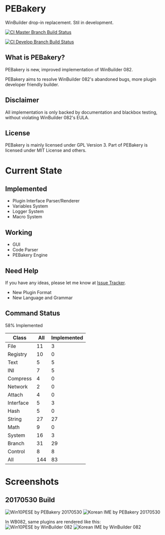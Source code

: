 # PEBakery
WinBuilder drop-in replacement. Stil in development.

[![CI Master Branch Build Status](https://ci.appveyor.com/api/projects/status/j3p0v26j7nky0bvu/branch/master?svg=true)](https://ci.appveyor.com/project/ied206/pebakery/branch/master)

[![CI Develop Branch Build Status](https://ci.appveyor.com/api/projects/status/j3p0v26j7nky0bvu/branch/develop?svg=true)](https://ci.appveyor.com/project/ied206/pebakery/branch/develop)
 
## What is PEBakery?
PEBakery is new, improved implementation of WinBuilder 082.

PEBakery aims to resolve WinBuilder 082's abandoned bugs, more plugin developer friendly builder.

## Disclaimer
All implementation is only backed by documentation and blackbox testing, without violating WinBuilder 082's EULA.

## License
PEBakery is mainly licensed under GPL Version 3.
Part of PEBakery is licensed under MIT License and others.

# Current State
## Implemented
- Plugin Interface Parser/Renderer
- Variables System
- Logger System
- Macro System

## Working
- GUI
- Code Parser
- PEBakery Engine

## Need Help
If you have any ideas, please let me know at [Issue Tracker](https://github.com/ied206/PEBakery/issues).
- New Plugin Format
- New Language and Grammar

## Command Status
58% Implemented

|   Class   | All | Implemented |
|-----------|-----|-------------|
| File      | 11  | 3   |
| Registry  | 10  | 0   |
| Text      | 5   | 5   |
| INI       | 7   | 5   |
| Compress  | 4   | 0   |
| Network   | 2   | 0   |
| Attach    | 4   | 0   |
| Interface | 5   | 3   |
| Hash      | 5   | 0   |
| String    | 27  | 27  |
| Math      | 9   | 0   |
| System    | 16  | 3   |
| Branch    | 31  | 29  |
| Control   | 8   | 8   |
| All       | 144 | 83  |

# Screenshots
## 20170530 Build
![Win10PESE by PEBakery 20170530](https://raw.githubusercontent.com/ied206/PEBakery/master/Image/PEBakery.png)
![Korean IME by PEBakery 20170530](https://raw.githubusercontent.com/ied206/PEBakery/master/Image/PEBakery-Korean_IME.png)

In WB082, same plugins are rendered like this:
![Win10PESE by WinBuilder 082](https://raw.githubusercontent.com/ied206/PEBakery/master/Image/WB082.png)
![Korean IME by WinBuilder 082](https://raw.githubusercontent.com/ied206/PEBakery/master/Image/WB082-Korean_IME.png)

